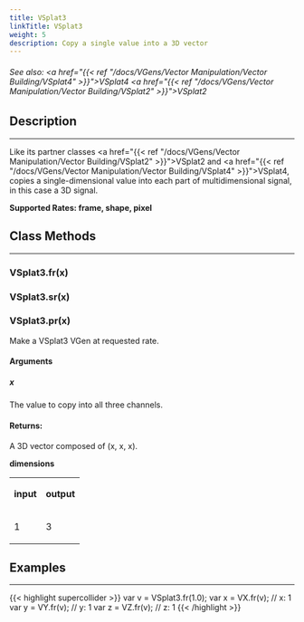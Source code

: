```yaml
---
title: VSplat3
linkTitle: VSplat3
weight: 5
description: Copy a single value into a 3D vector
---
```

<!-- generated file, please edit the original .schelp file(in the Scintillator repository) and then run schelpToMarkDown.scdscript to regenerate. -->
###### See also: <a href="{{< ref "/docs/VGens/Vector Manipulation/Vector Building/VSplat4" >}}">VSplat4</a> <a href="{{< ref "/docs/VGens/Vector Manipulation/Vector Building/VSplat2" >}}">VSplat2</a> 



## Description
---



Like its partner classes <a href="{{< ref "/docs/VGens/Vector Manipulation/Vector Building/VSplat2" >}}">VSplat2</a> and <a href="{{< ref "/docs/VGens/Vector Manipulation/Vector Building/VSplat4" >}}">VSplat4</a>, copies a single-dimensional value into each part of multidimensional signal, in this case a 3D signal.



<strong>Supported Rates: frame, shape, pixel</strong>



## Class Methods
---



### VSplat3.fr(x)



### VSplat3.sr(x)



### VSplat3.pr(x)



Make a VSplat3 VGen at requested rate.



#### Arguments

##### x



The value to copy into all three channels.





#### Returns:



A 3D vector composed of (x, x, x).



<strong>dimensions</strong>


<table>
<tr><td>

<strong>input</strong>

</td><td>

<strong>output</strong>

</td></tr>
<tr><td>

1

</td><td>

3

</td></tr>

</table>


## Examples
---



{{< highlight supercollider >}}
var v = VSplat3.fr(1.0);
var x = VX.fr(v); // x: 1
var y = VY.fr(v); // y: 1
var z = VZ.fr(v); // z: 1
{{< /highlight >}}





